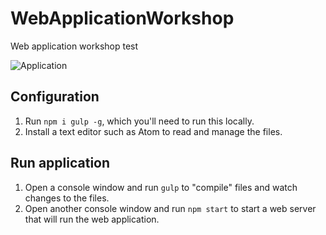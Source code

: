 # WebApplicationWorkshop
Web application workshop test

![Application](https://raw.githubusercontent.com/mm-wang/WebApplicationWorkshop/master/assets/main.png)

## Configuration
1. Run `npm i gulp -g`, which you'll need to run this locally.
2. Install a text editor such as Atom to read and manage the files.

## Run application
1. Open a console window and run `gulp` to "compile" files and watch changes to the files.
2. Open another console window and run `npm start` to start a web server that will run the web application.
